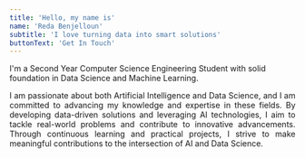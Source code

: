 ```yaml
---
title: 'Hello, my name is'
name: 'Reda Benjelloun'
subtitle: 'I love turning data into smart solutions'
buttonText: 'Get In Touch'
---
```


I'm a Second Year Computer Science Engineering Student with solid foundation in Data Science and Machine Learning.

 <p align="justify">I am passionate about both Artificial Intelligence and Data Science, and I am committed to advancing my knowledge and expertise in these fields. By developing data-driven solutions and leveraging AI technologies, I aim to tackle real-world problems and contribute to innovative advancements. Through continuous learning and practical projects, I strive to make meaningful contributions to the intersection of AI and Data Science.</p>